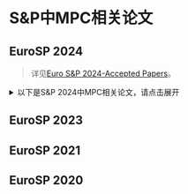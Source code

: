 # S&P中MPC相关论文


## EuroSP 2024

> 详见[Euro S&P 2024-Accepted Papers](https://eurosp2024.ieee-security.org/accepted_and_awards.html)。

<details>
<summary>以下是S&P 2024中MPC相关论文，请点击展开</summary>

+ ***Communication-Efficient Secure Logistic Regression***
  + 基于函数秘密共享和查找表的安全两方逻辑回归
+ ***Efficient and Secure Two Party Maximum Computing via Incremental Distributed Point Functions***
  + 基于函数秘密共享的安全两方最大值计算
+ ***Practical Constructions for Single Input Functionality against a Dishonest Majority***
  + 不诚实大多数的安全多方单输入功能函数计算

</details>

## EuroSP 2023

## EuroSP 2021

## EuroSP 2020
